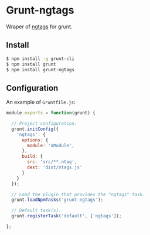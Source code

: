 Grunt-ngtags
==================

Wraper of [ngtags](https://github.com/ngtags/ngtags) for grunt.


Install
-------

```bash
$ npm install -g grunt-cli
$ npm install grunt
$ npm install grunt-ngtags
```


Configuration
-------------

An example of `Gruntfile.js`:

```javascript
module.exports = function(grunt) {

  // Project configuration.
  grunt.initConfig({
    'ngtags': {
      options: {
        module: 'aModule',
      },
      build: {
        src: 'src/**.ntag',
        dest: 'dist/ntags.js'
      }
    }
  });

  // Load the plugin that provides the "ngtags" task.
  grunt.loadNpmTasks('grunt-ngtags');

  // Default task(s).
  grunt.registerTask('default', ['ngtags']);

};
```

